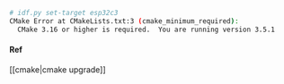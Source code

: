 ```bash
# idf.py set-target esp32c3
CMake Error at CMakeLists.txt:3 (cmake_minimum_required):
  CMake 3.16 or higher is required.  You are running version 3.5.1
```

#### Ref
[[cmake|cmake upgrade]]
